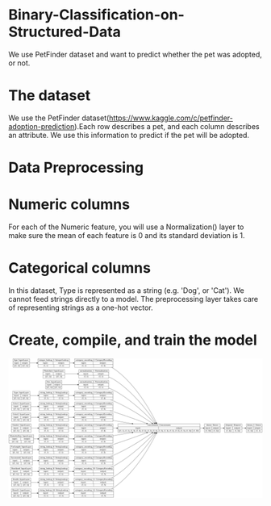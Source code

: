 # Binary-Classification-on-Structured-Data
We use PetFinder dataset and want to predict whether the pet was adopted, or not.

# The dataset

 We use the PetFinder dataset(https://www.kaggle.com/c/petfinder-adoption-prediction).Each row describes a pet, and each column describes an attribute. We use this information to predict if the pet will be adopted.
 
 # Data Preprocessing
 
 # Numeric columns
 For each of the Numeric feature, you will use a Normalization() layer to make sure the mean of each feature is 0 and its standard deviation is 1.
 # Categorical columns
 In this dataset, Type is represented as a string (e.g. 'Dog', or 'Cat'). We cannot feed strings directly to a model. The preprocessing layer takes care of representing strings as a one-hot vector.
 
 # Create, compile, and train the model

![alt text](https://github.com/MedentzidisCharalampos/Binary-Classification-on-Structured-Data/blob/main/connectivity_graph.png)

